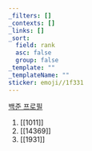 ```yaml
---
_filters: []
_contexts: []
_links: []
_sort:
  field: rank
  asc: false
  group: false
_template: ""
_templateName: ""
sticker: emoji//1f331
---
```

[백준 프로필](https://solved.ac/profile/eonjikiwi)
1. [[1011]]
2. [[14369]]
3. [[1931]]

